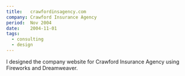 ```yaml
---
title:   crawfordinsagency.com
company: Crawford Insurance Agency
period:  Nov 2004
date:    2004-11-01
tags:
  - consulting
  - design
---
```


I designed the company website for Crawford Insurance Agency using Fireworks
and Dreamweaver.

<!--
**Biggest Challenge:** 

**Biggest Triumph:**
-->
